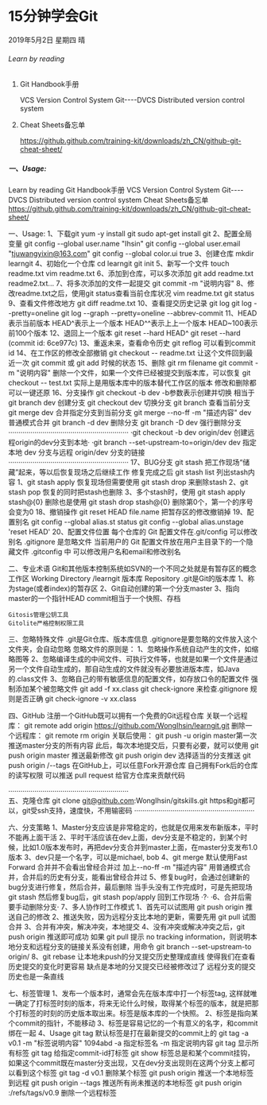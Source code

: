 # 15分钟学会Git

2019年5月2日 星期四 晴

###### Learn by reading

1. Git Handbook手册

   VCS Version Control System
   Git----DVCS Distributed version control system

2. Cheat Sheets备忘单

   https://github.github.com/training-kit/downloads/zh_CN/github-git-cheat-sheet/

##### 一、Usage:

Learn by reading
	Git Handbook手册
		VCS Version Control System
		Git----DVCS Distributed version control system
	Cheat Sheets备忘单
		https://github.github.com/training-kit/downloads/zh_CN/github-git-cheat-sheet/

一、Usage:
	1、下载git
		yum -y install git
		sudo apt-get install git
	2、配置全局变量
		git config --global user.name "Ihsin"
		git config --global user.email "tjuwangyixin@163.com"
		git config --global color.ui true
	3、创建仓库
		mkdir learngit
	4、初始化一个仓库
		cd learngit
		git init
	5、新写一个文件
		touch readme.txt
		vim readme.txt
	6、添加到仓库，可以多次添加
		git add readme.txt readme2.txt...
	7、将多次添加的文件一起提交
		git commit -m "说明内容"
	8、修改readme.txt之后，使用git status查看当前仓库状况
		vim readme.txt
		git status
	9、查看文件修改地方
		git diff readme.txt
	10、查看提交历史记录
		git log
		git log --pretty=oneline
		git log --graph --pretty=oneline --abbrev-commit
	11、HEAD表示当前版本
		HEAD^表示上一个版本
		HEAD^^表示上上一个版本
		HEAD~100表示前100个版本
	12、退回上一个版本
		git reset --hard HEAD^
		git reset --hard (commit id: 6ce977c)
	13、重返未来，查看命令历史
		git reflog
		可以看到commit id
	14、在工作区的修改全部撤销
		git checkout -- readme.txt
		让这个文件回到最近一次 git commit 或 git add 时候的状态
	15、删除
		git rm filename
		git commit -m "说明内容"
		删除一个文件，如果一个文件已经被提交到版本库，可以恢复
		git checkout -- test.txt
			实际上是用版本库中的版本替代工作区的版本
			修改和删除都可以一键还原
	16、分支操作
		git checkout -b dev
			-b参数表示创建并切换
			相当于
				git branch dev 创建分支
				git checkout dev 切换分支
			git branch 查看当前分支
		git merge dev 合并指定分支到当前分支
		git merge --no-ff -m "描述内容" dev 普通模式合并
		git branch -d dev 删除分支
		git branch -D dev 强行删除分支
		····························································
		·git checkout -b dev origin/dev 创建远程origin的dev分支到本地·
		·git branch --set-upstream-to=origin/dev dev 指定本地 dev 分支与远程 origin/dev 分支的链接
		····························································
	17、BUG分支
		git stash 把工作现场“储藏”起来，等以后恢复现场之后继续工作
		修复完成之后
		git stash list 列出stash内容
		1、git stash apply 恢复现场但需要使用 git stash drop 来删除stash
		2、git stash pop 恢复的同时把stash也删除
		3、多个stash时，使用 git stash apply stash@{0}
			删除也是使用 git stash drop stash@{0}
			删除第0个，第一个的序号会变为0
	18、撤销操作
		git reset HEAD file.name
		把暂存区的修改撤销掉
	19、配置别名
		git config --global alias.st status
		git config --global alias.unstage 'reset HEAD'
	20、配置文件位置
		每个仓库的 Git 配置文件在.git/config
			可以修改别名
		.gitignore 是忽略文件
		当前用户的 Git 配置文件放在用户主目录下的一个隐藏文件 .gitconfig 中
			可以修改用户名和email和修改别名

二、专业术语
	Git和其他版本控制系统如SVN的一个不同之处就是有暂存区的概念
	工作区 Working Directory
		/learngit
	版本库 Repository
		.git是Git的版本库
		1、称为stage(或者index)的暂存区
		2、Git自动创建的第一个分支master
		3、指向master的一个指针HEAD
	commit相当于一个快照、存档

	Gitosis管理公钥工具
	Gitolite严格控制权限工具


三、忽略特殊文件
	.git是Git仓库、版本库信息
	.gitignore是要忽略的文件放入这个文件夹，会自动忽略
	忽略文件的原则是：
		1、忽略操作系统自动产生的文件，如缩略图等
		2、忽略编译生成的中间文件、可执行文件等，也就是如果一个文件是通过另一个文件自动生成的，那自动生成的文件就没有必要放进版本库，如Java的.class文件
		3、忽略自己的带有敏感信息的配置文件，如存放口令的配置文件
	强制添加某个被忽略文件
		git add -f xx.class
	git check-ignore 来检查.gitignore 规则是否正确
		git check-ignore -v xx.class

四、GitHub
	注册一个GitHub既可以拥有一个免费的Git远程仓库
	关联一个远程库：
		git remote add origin https://github.com/WongIhsin/learngit.git
	删除一个远程库：
		git remote rm origin
	关联后使用：
		git push -u origin master第一次推送master分支的所有内容
		此后，每次本地提交后，只要有必要，就可以使用
		git push origin master 推送最新修改
		git push origin dev 选择适当的分支推送
		git push origin <tag-name>/--tags
	在GitHub上，可以任意Fork开源仓库
	自己拥有Fork后的仓库的读写权限
	可以推送 pull request 给官方仓库来贡献代码

····························································		
五、克隆仓库
	git clone git@github.com:WongIhsin/gitskills.git
	https和git都可以，git受ssh支持，速度快，不用输密码
····························································

六、分支策略
	1、Master分支应该是非常稳定的，也就是仅用来发布新版本，平时不能再上面干活
	2、平时干活应该在dev上面，dev分支是不稳定的，到某个时候，比如1.0版本发布时，再把dev分支合并到master上面，在master分支发布1.0版本
	3、dev只是一个名字，可以是michael, bob
	4、git merge 默认使用Fast Forward 合并并不会看出曾经合并过
		加上--no-ff -m "描述内容" 用普通模式合并，合并后的历史有分支，能看出曾经合并过
	5、修复bug时，会通过创建新的bug分支进行修复，然后合并，最后删除
		当手头没有工作完成时，可是先把现场 git stash
		然后修复bug后，git stash pop/apply 回到工作现场
	·?·
	·6、合并后需要手动删除分支·
	7、多人协作时工作模式
		1、首先可以试图用 git push origin <branch-name> 推送自己的修改
		2、推送失败，因为远程分支比本地的更新，需要先用 git pull 试图合并
		3、合并有冲突，解决冲突，本地提交
		4、没有冲突或解决冲突之后，git push origin <branch-name> 推送即可成功
		如果 git pull 提示 no tracking information，则说明本地分支和远程分支的链接关系没有创建，用命令 git branch --set-upstream-to <branch-name> origin/<branch-name>
	8、git rebase 让本地未push的分叉提交历史整理成直线
		使得我们在查看历史提交的变化时更容易
		缺点是本地的分叉提交已经被修改过了
		远程分支的提交历史也是一条直线

七、标签管理
	1、发布一个版本时，通常会先在版本库中打一个标签tag, 这样就唯一确定了打标签时刻的版本，将来无论什么时候，取得某个标签的版本，就是把那个打标签的时刻的历史版本取出来。标签是版本库的一个快照。
	2、标签是指向某个commit的指针，不能移动
	3、标签是容易记忆的一个有意义的名字，和commit绑在一起
	4、Usage
		git tag <tag-name>
			默认标签是打在最新提交的commit上的
		git tag -a v0.1 -m "标签说明内容" 1094abd
			-a 指定标签名 -m 指定说明内容
		git tag 显示所有标签
		git tag <tag-name> <commit-id>
			给指定commit-id打标签
		git show <tag-name>
		标签总是和某个commit挂钩，如果这个commit既在master分支出现，又在dev分支出现则在这两个分支上都可以看到这个标签
		git tag -d v0.1 删除某个标签
		git push origin <tag-name> 推送一个本地标签到远程
		git push origin --tags 推送所有尚未推送的本地标签
		git push origin :/refs/tags/v0.9 删除一个远程标签